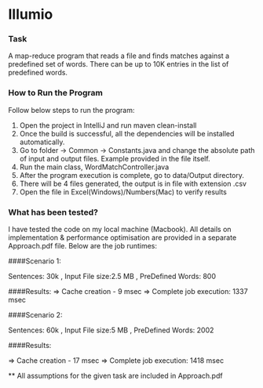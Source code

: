 # Illumio

### Task
A map-reduce program that reads a file and finds matches against a predefined set of words. There can be up to 10K entries in the list of predefined words.


### How to Run the Program

Follow below steps to run the program:
1. Open the project in IntelliJ and run maven clean-install
2. Once the build is successful, all the dependencies will be installed automatically.
3. Go to folder -> Common -> Constants.java and change the absolute path of input and output files. Example provided in the file itself.
4. Run the main class, WordMatchController.java
5. After the program execution is complete, go to data/Output directory.
6. There will be 4 files generated, the output is in file with extension .csv
7. Open the file in Excel(Windows)/Numbers(Mac) to verify results

### What has been tested?
I have tested the code on my local machine (Macbook). All details on implementation & performance optimisation are provided in a separate Approach.pdf file.
Below are the job runtimes:

####Scenario 1: 

Sentences: 30k , Input File size:2.5 MB , PreDefined Words: 800

####Results:
=> Cache creation - 9 msec
=> Complete job execution: 1337 msec


####Scenario 2:

Sentences: 60k , Input File size:5 MB , PreDefined Words: 2002

####Results:

=> Cache creation - 17 msec
=> Complete job execution: 1418 msec

** All assumptions for the given task are included in Approach.pdf
